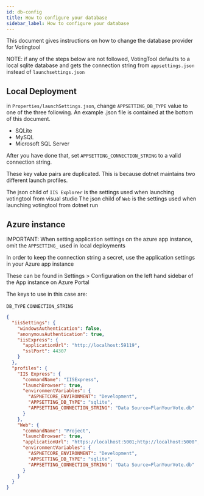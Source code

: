 ```yaml
---
id: db-config
title: How to configure your database
sidebar_label: How to configure your database
---
```


This document gives instructions on how to change the database provider for Votingtool

NOTE: if any of the steps below are not followed, VotingTool defaults to a local sqlite database and gets the connection string from `appsettings.json` instead of `launchsettings.json`

## Local Deployment

in `Properties/launchSettings.json`, change `APPSETTING_DB_TYPE` value to one of the three following. An example .json
file is contained at the bottom of this document.

- SQLite
- MySQL
- Microsoft SQL Server

After you have done that, set `APPSETTING_CONNECTION_STRING` to a valid connection string.

These key value pairs are duplicated. This is because dotnet maintains two different launch profiles.

The json child of `IIS Explorer` is the settings used when launching votingtool from visual studio
The json child of `Web` is the settings used when launching votingtool from dotnet run

## Azure instance

IMPORTANT: When setting application settings on the azure app instance, omit the `APPSETTING_` used in local deployments

In order to keep the connection string a secret, use the application settings in your Azure app instance

These can be found in Settings > Configuration on the left hand sidebar of the App instance on Azure Portal

The keys to use in this case are:

`DB_TYPE`
`CONNECTION_STRING`

```json
{
  "iisSettings": {
    "windowsAuthentication": false,
    "anonymousAuthentication": true,
    "iisExpress": {
      "applicationUrl": "http://localhost:59119",
      "sslPort": 44307
    }
  },
  "profiles": {
    "IIS Express": {
      "commandName": "IISExpress",
      "launchBrowser": true,
      "environmentVariables": {
        "ASPNETCORE_ENVIRONMENT": "Development",
        "APPSETTING_DB_TYPE": "sqlite",
        "APPSETTING_CONNECTION_STRING": "Data Source=PlanYourVote.db"
      }
    },
    "Web": {
      "commandName": "Project",
      "launchBrowser": true,
      "applicationUrl": "https://localhost:5001;http://localhost:5000",
      "environmentVariables": {
        "ASPNETCORE_ENVIRONMENT": "Development",
        "APPSETTING_DB_TYPE": "sqlite",
        "APPSETTING_CONNECTION_STRING": "Data Source=PlanYourVote.db"
      }
    }
  }
}
```
